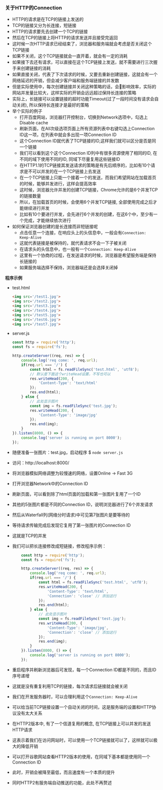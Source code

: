 ### 关于HTTP的Connection

- HTTP的请求是在TCP的链接上发送的
- TCP的链接又分为长连接，短链接
- HTTP的请求要先去创建一个TCP的链接
- 然后在TCP的链接上将HTTP的请求发送并且接受完返回
- 这时候一次HTTP请求已经结束了，浏览器和服务端就会考虑是否关闭这个TCP链接
- 如果不关闭，这个TCP链接就会一直开着，就会有一定的消耗
- 如果接下去还有请求，可以直接在这个TCP链接上发送，就不需要进行三次握手来创建链接的消耗
- 如果直接关闭，代表了下次请求的时候，又要去重新创建链接，这就会有一个网络延迟的开销，但会减少客户端和服务端链接的并发数
- 但是实际使用中，每次创建链接并关闭这种策略的话，会影响效率，实际的网站并发量比较大，这样实际的开销会远远超过保持长连接的策略
- 实际上，长链接可以设置链接的超时功能Timeout(过了一段时间没有请求会自动关闭), 所以保持长连接才是最好的策略
- 举个实际的例子
    * 打开百度网站，浏览器打开控制台，切换到Network选项中，勾选上Disable cache
    * 刷新页面，在All次级选项页面上所有资源列表中右键勾选上Connection ID这一项，在列表中就会多出现一项Connection ID
    * 这个Connection ID就代表了TCP链接的ID,这样我们就可以区分是否是同一个链接
    * 我们可以看到这个这个Connection ID列中有很多资源使用了相同的ID, 在不同的域下使用不同的ID, 同域下尽量复用这些链接ID
    * 在HTTP1.1的TCP链接其发送请求的策略是有先后顺序的，比如有10个请求是不可以并发的在一个TCP链接上去发送
    * 在一个TCP链接上只能一个接着一个的发送，而我们希望网站在加载首页的时候，能够并发进行，这样会提高效率
    * 这时候，浏览器允许并发的创建TCP链接，Chrome允许的是6个并发TCP的链接数量
    * 所以，在加载首页的时候，会使用6个并发TCP链接, 全部使用完成之后才能继续进行并发
    * 比如有10个要进行并发，会先进行6个并发的创建，在这6个中，至少有一个完成，才能继续依次进行
- 如何保证浏览器创建的是长连接而非短链接呢
    * 点击任意一个连接，在响应头上的头信息中，一般会有`Connection: Keep-Alive`
    * 这就代表链接是被保持的，就代表请求不会一下子被关闭
    * 在请求头的头信息中，也一般有一个`Connection: Keep-Alive`
    * 这里有一个协商的过程，在发送请求的时候，浏览器是希望服务端是保持长链接的
    * 如果服务端选择不保持，浏览器端还是会选择关闭掉

**程序示例**

- test.html
    ```html
    <img src='/test1.jpg'>
    <img src='/test2.jpg'>
    <img src='/test3.jpg'>
    <img src='/test4.jpg'>
    <img src='/test5.jpg'>
    <img src='/test6.jpg'>
    <img src='/test7.jpg'>
    ```

- server.js
    ```js
    const http = require('http');
    const fs = require('fs');

    http.createServer((req, res) => {
        console.log('req come: ', req.url);
        if(req.url === '/') {
            const html = fs.readFileSync('test.html', 'utf8');
            // 默认是下面这个writeHead设置，不写也可以
            res.writeHead(200, {
                'Content-Type': 'text/html'
            });
            res.end(html);
        } else {
            // 此处显示图片
            const img = fs.readFileSync('test.jpg');
            res.writeHead(200, {
                'Content-Type': 'image/jpg'
            });
            res.end(img);
        }
    }).listen(8000, () => {
        console.log('server is running on port 8000');
    });
    ```

- 随便准备一张图片：test.jpg，启动程序 $ `node server.js`
- 访问：http://localhost:8000/
- 将浏览器模拟网络调整为较慢速的网络，设置Online -> Fast 3G
- 打开浏览器Network中的Connection ID
- 刷新页面，可以看到除了html页面的加载和第一张图片复用了一个ID
- 其他的5张图片都是不同的Connection ID，说明浏览器进行了6个并发请求
- 然后从Waterfall列(网络分时请求)中可见第7张图片是要等待的
- 等待请求传输完成后发现它复用了第一张图片的Connection ID
- 这就是TCP的并发
- 我们可以把长连接修改成短链接，修改程序示例：
    ```js
        const http = require('http');
        const fs = require('fs');

        http.createServer((req, res) => {
            console.log('req come: ', req.url);
            if(req.url === '/') {
                const html = fs.readFileSync('test.html', 'utf8');
                res.writeHead(200, {
                    'Content-Type': 'text/html',
                    'Connection': 'close' // 添加这行
                });
                res.end(html);
            } else {
                // 此处显示图片
                const img = fs.readFileSync('test.jpg');
                res.writeHead(200, {
                    'Content-Type': 'image/jpg',
                    'Connection': 'close' // 添加这行
                });
                res.end(img);
            }
        }).listen(8000, () => {
            console.log('server is running on port 8000');
        });
    ```
- 重启程序并刷新浏览器后可发现，每一个Connection ID都是不同的，而且ID序号递增
- 这就是没有重复利用TCP的链接，每次请求后链接就会被关闭
- 我们在开发服务器时，可以合理利用这个`Connection: Keep-Alive`
- 可以给当前TCP链接设置一个自动关闭的时间，这是服务端的设置和HTTP协议没有太大关系
- 在HTTP2版本中, 有了一个信道复用的概念, 在TCP链接上可以并发的发送HTTP请求
- 这表示着我们在访问网站时，可以使用一个TCP链接就可以了，这样就可以极大的降低开销
- 可以打开谷歌网站查看HTTP2版本的使用，在同域下基本都是使用同一个Connection ID
- 此时，开销会被降至最低，而且速度有一个本质的提升
- 同时HTTP2有服务端自动推送的功能，此处不再赘述